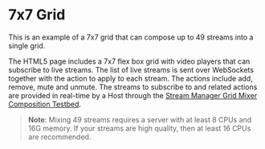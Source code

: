 # 7x7 Grid

This is an example of a 7x7 grid that can compose up to 49 streams into a single grid.

The HTML5 page includes a 7x7 flex box grid with video players that can subscribe to live streams. The list of live streams is sent over WebSockets together with the action to apply to each stream. The actions include add, remove, mute and unmute. The streams to subscribe to and related actions are provided in real-time by a Host through the [Stream Manager Grid Mixer Composition Testbed](../../sm-mixer/gridMixerCompositionStreamManagerProxy/).

> **Note**: Mixing 49 streams requires a server with at least 8 CPUs and 16G memory. If your streams are high quality, then at least 16 CPUs are recommended.
